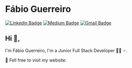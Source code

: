# Fábio Guerreiro
[![Linkedin Badge](https://img.shields.io/badge/-kunalraghav-blue?style=flat-square&logo=Linkedin&logoColor=white&link=https://www.linkedin.com/in/fabiofsguerreiro/)](https://www.linkedin.com/in/fabiofsguerreiro/) [![Medium Badge](https://img.shields.io/badge/-@ffsguerreiro-03a57a?style=flat-square&labelColor=000000&logo=Medium&link=https://medium.com/@ffsguerreiro)](https://medium.com/@ffsguerreiro)
[![Gmail Badge](https://img.shields.io/badge/-ffsguerreiro@gmail.com-c14438?style=flat-square&logo=Gmail&logoColor=white&link=mailto:ffsguerreiro@gmail.com)](mailto:ffsguerreiro@gmail.com)

## Hi 👋, 
I'm Fábio Guerreiro, I'm a Junior Full Stack Developer 👨‍💻 ♂️. 

🔭 Fell free to visit my website: 
<!--
**FGuerreir0/FGuerreir0** is a ✨ _special_ ✨ repository because its `README.md` (this file) appears on your GitHub profile.

Here are some ideas to get you started:

- 🔭 I’m currently working on ...
- 🌱 I’m currently learning ...
- 👯 I’m looking to collaborate on ...
- 🤔 I’m looking for help with ...
- 💬 Ask me about ...
- 📫 How to reach me: ...
- 😄 Pronouns: ...
- ⚡ Fun fact: ...
-->
